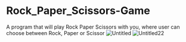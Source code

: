 # Rock_Paper_Scissors-Game
A program that will play Rock Paper Scissors with you, where user can choose between Rock, Paper or Scissor
![Untitled](https://user-images.githubusercontent.com/95441787/198850729-b68a32ef-773d-4901-b459-0bab79ef8e94.png)
![Untitled22](https://user-images.githubusercontent.com/95441787/198850741-4cfd9b10-c108-442b-b668-a9df3a66d83e.png)
